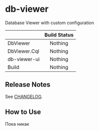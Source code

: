 # db-viewer

Database Viewer with custom configuration

|              | Build Status
|--------------|:--------------:
| DbViewer | Nothing
| DbViewer.Cql | Nothing
| db-viewer-ui | Nothing
| Build | Nothing

## Release Notes

See [CHANGELOG](CHANGELOG.md).

## How to Use

Пока никак